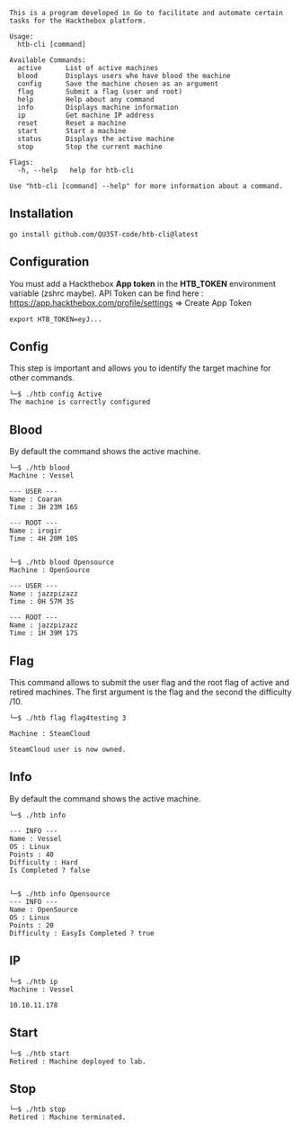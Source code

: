 ```
This is a program developed in Go to facilitate and automate certain tasks for the Hackthebox platform.

Usage:
  htb-cli [command]

Available Commands:
  active      List of active machines
  blood       Displays users who have blood the machine
  config      Save the machine chosen as an argument
  flag        Submit a flag (user and root)
  help        Help about any command
  info        Displays machine information
  ip          Get machine IP address
  reset       Reset a machine
  start       Start a machine
  status      Displays the active machine
  stop        Stop the current machine

Flags:
  -h, --help   help for htb-cli

Use "htb-cli [command] --help" for more information about a command.
```

## Installation

`go install github.com/QU35T-code/htb-cli@latest`

## Configuration

You must add a Hackthebox **App token** in the **HTB_TOKEN** environment variable (zshrc maybe).
API Token can be find here : https://app.hackthebox.com/profile/settings => Create App Token

```
export HTB_TOKEN=eyJ...
```

## Config
This step is important and allows you to identify the target machine for other commands.
```
└─$ ./htb config Active
The machine is correctly configured
```

## Blood

By default the command shows the active machine.
```
└─$ ./htb blood        
Machine : Vessel

--- USER ---
Name : Coaran
Time : 3H 23M 16S

--- ROOT ---
Name : irogir
Time : 4H 20M 10S


└─$ ./htb blood Opensource
Machine : OpenSource

--- USER ---
Name : jazzpizazz
Time : 0H 57M 3S

--- ROOT ---
Name : jazzpizazz
Time : 1H 39M 17S
```

## Flag

This command allows to submit the user flag and the root flag of active and retired machines. The first argument is the flag and the second the difficulty /10.

```
└─$ ./htb flag flag4testing 3

Machine : SteamCloud

SteamCloud user is now owned.
```

## Info

By default the command shows the active machine.

```
└─$ ./htb info

--- INFO ---
Name : Vessel
OS : Linux
Points : 40
Difficulty : Hard
Is Completed ? false


└─$ ./htb info Opensource
--- INFO ---
Name : OpenSource
OS : Linux
Points : 20
Difficulty : EasyIs Completed ? true  
```

## IP

```
└─$ ./htb ip
Machine : Vessel

10.10.11.178  
```

## Start

```
└─$ ./htb start
Retired : Machine deployed to lab.
```

## Stop

```
└─$ ./htb stop
Retired : Machine terminated.
```
